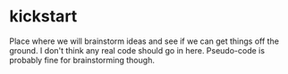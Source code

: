 # kickstart
Place where we will brainstorm ideas and see if we can get things off the ground. I don't think any real code should go in here. Pseudo-code is probably fine for brainstorming though.
